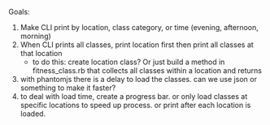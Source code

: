 Goals:

1. Make CLI print by location, class category, or time (evening, afternoon, morning)
2. When CLI prints all classes, print location first then print all classes at that location
    - to do this: create location class? Or just build a method in fitness_class.rb that collects all classes within a location and returns
3. with phantomjs there is a delay to load the classes. can we use json or something to make it faster?
4. to deal with load time, create a progress bar. or only load classes at specific locations to speed up process.
    or print after each location is loaded.

